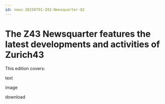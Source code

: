 ```yaml
---
id: news-20250701-Z43-Newsquarter-Q2
---
```

# The Z43 Newsquarter features the latest developments and activities of Zurich43

This edition covers:

text

image

download
